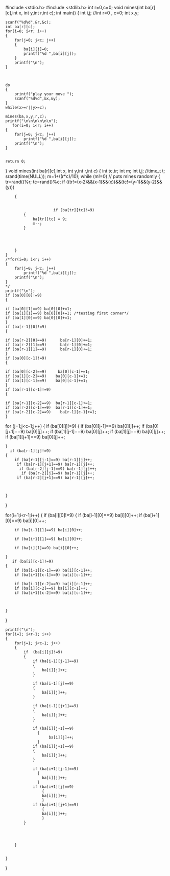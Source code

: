 #include <stdio.h>
#include <stdlib.h>
int r=0,c=0;
void mines(int ba[r][c],int x, int y,int r,int c);
int main()
{
    int i,j;
//int r=0 , c=0;
    int x,y;

    scanf("%d%d",&r,&c);
    int ba[r][c];
    for(i=0; i<r; i++)
    {
        for(j=0; j<c; j++)
        {
            ba[i][j]=0;
            printf("%d ",ba[i][j]);
        }
        printf("\n");
    }



    do
    {
        printf("play your move ");
        scanf("%d%d",&x,&y);
    }
    while(x>=r||y>=c);

    mines(ba,x,y,r,c);
    printf("\n\n\n\n\n\n");
       for(i=0; i<r; i++)
    {
        for(j=0; j<c; j++)
            printf("%d ",ba[i][j]);
        printf("\n");
    }


    return 0;
}
void mines(int ba[r][c],int x, int y,int r,int c)
{
    int tc,tr;
    int m;
    int i,j;
    //time_t t;
    srand(time(NULL));
    m=1+((r*c)/10);
    while (m!=0) // puts mines randomly
    {
        tr=rand()%r;
        tc=rand()%c;
        if ((tr!=(x-2)&&(x-1)&&(x))&&(tc!=(y-1)&&(y-2)&&(y)))

        {


                         if (ba[tr][tc]!=9)
            {
                ba[tr][tc] = 9;
                m--;
            }




        }
    }
    /*for(i=0; i<r; i++)
    {
        for(j=0; j<c; j++)
            printf("%d ",ba[i][j]);
        printf("\n");
    }
    */
    printf("\n");
    if (ba[0][0]!=9)
    {

    if (ba[0][1]==9) ba[0][0]+=1;
    if (ba[1][1]==9) ba[0][0]+=1; /*testing first corner*/
    if (ba[1][0]==9) ba[0][0]+=1;
    }
    if (ba[r-1][0]!=9)
    {

    if (ba[r-2][0]==9)      ba[r-1][0]+=1;
    if (ba[r-2][1]==9)      ba[r-1][0]+=1;
    if (ba[r-1][1]==9)      ba[r-1][0]+=1;
    }
    if (ba[0][c-1]!=9)
    {

    if (ba[0][c-2]==9)     ba[0][c-1]+=1;
    if (ba[1][c-2]==9)    ba[0][c-1]+=1;
    if (ba[1][c-1]==9)    ba[0][c-1]+=1;
    }
    if (ba[r-1][c-1]!=9)
    {

    if (ba[r-1][c-2]==9)  ba[r-1][c-1]+=1;
    if (ba[r-2][c-1]==9)  ba[r-1][c-1]+=1;
    if (ba[r-2][c-2]==9)    ba[r-1][c-1]+=1;
    }




for (j=1;j<c-1;j++)
{
    if (ba[0][j]!=9)
    {
        if (ba[0][j-1]==9) ba[0][j]++;
         if (ba[0][j+1]==9) ba[0][j]++;
          if (ba[1][j-1]==9) ba[0][j]++;
           if (ba[1][j]==9) ba[0][j]++;
         if (ba[1][j+1]==9) ba[0][j]++;



    }
      if (ba[r-1][j]!=9)
    {
        if (ba[r-1][j-1]==9) ba[r-1][j]++;
         if (ba[r-1][j+1]==9) ba[r-1][j]++;
          if (ba[r-2][j-1]==9) ba[r-1][j]++;
           if (ba[r-2][j]==9) ba[r-1][j]++;
         if (ba[r-2][j+1]==9) ba[r-1][j]++;



    }

}

for(i=1;i<r-1;i++)
{
    if (ba[i][0]!=9)
    {
        if (ba[i-1][0]==9) ba[i][0]++;
        if (ba[i+1][0]==9) ba[i][0]++;

        if (ba[i-1][1]==9) ba[i][0]++;

        if (ba[i+1][1]==9) ba[i][0]++;

        if (ba[i][1]==9) ba[i][0]++;

    }
       if (ba[i][c-1]!=9)
    {
        if (ba[i-1][c-1]==9) ba[i][c-1]++;
        if (ba[i+1][c-1]==9) ba[i][c-1]++;

        if (ba[i-1][c-2]==9) ba[i][c-1]++;
        if (ba[i][c-2]==9) ba[i][c-1]++;
        if (ba[i+1][c-2]==9) ba[i][c-1]++;



    }


}

    printf("\n");
    for(i=1; i<r-1; i++)
    {
        for(j=1; j<c-1; j++)
        {
            if  (ba[i][j]!=9)
            {
                if (ba[i-1][j-1]==9)
                {
                    ba[i][j]++;
                }

                if (ba[i-1][j]==9)
                {
                    ba[i][j]++;
                }

                if (ba[i-1][j+1]==9)
                {
                    ba[i][j]++;
                }

                if (ba[i][j-1]==9)
                  {
                       ba[i][j]++;
                  }
                if (ba[i][j+1]==9)
                {
                    ba[i][j]++;
                }

                if (ba[i+1][j-1]==9)
                  {
                    ba[i][j]++;
                  }
                if (ba[i+1][j]==9)
                    {
                    ba[i][j]++;
                    }
                if (ba[i+1][j+1]==9)
                    {
                    ba[i][j]++;
                    }
            }




        }


    }



}

